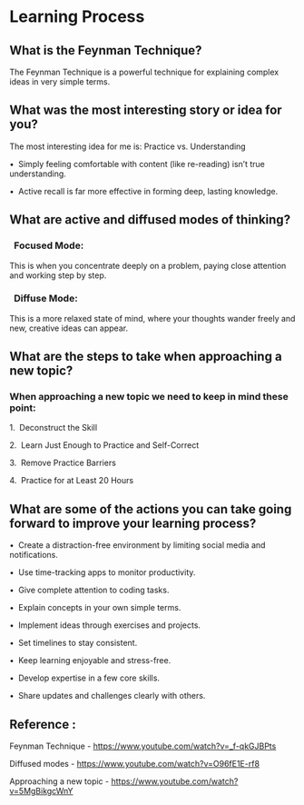 # Learning Process
## What is the Feynman Technique?
The Feynman Technique is a powerful technique for explaining complex ideas in very simple terms.


## What was the most interesting story or idea for you?
The most interesting idea for me is:
Practice vs. Understanding

•&nbsp; Simply feeling comfortable with content (like re-reading) isn’t true understanding.

•&nbsp; Active recall is far more effective in forming deep, lasting knowledge.


## What are active and diffused modes of thinking?
### &nbsp; Focused Mode: 

This is when you concentrate deeply on a problem, paying close attention and working step by step.

### &nbsp; Diffuse Mode: 

This is a more relaxed state of mind, where your thoughts wander freely and new, creative ideas can appear.

## What are the steps to take when approaching a new topic? 
### When approaching a new topic we need to keep in mind these point:
1.&nbsp; Deconstruct the Skill

2.&nbsp; Learn Just Enough to Practice and Self-Correct

3.&nbsp; Remove Practice Barriers

4.&nbsp; Practice for at Least 20 Hours

## What are some of the actions you can take going forward to improve your learning process?
•&nbsp; Create a distraction-free environment by limiting social media and notifications.

•&nbsp; Use time-tracking apps to monitor productivity.

•&nbsp; Give complete attention to coding tasks.

•&nbsp; Explain concepts in your own simple terms.

•&nbsp; Implement ideas through exercises and projects.

•&nbsp; Set timelines to stay consistent.

•&nbsp; Keep learning enjoyable and stress-free.

•&nbsp; Develop expertise in a few core skills.

•&nbsp; Share updates and challenges clearly with others.

## Reference :

Feynman Technique - https://www.youtube.com/watch?v=_f-qkGJBPts

Diffused modes - https://www.youtube.com/watch?v=O96fE1E-rf8

Approaching a new topic - https://www.youtube.com/watch?v=5MgBikgcWnY


